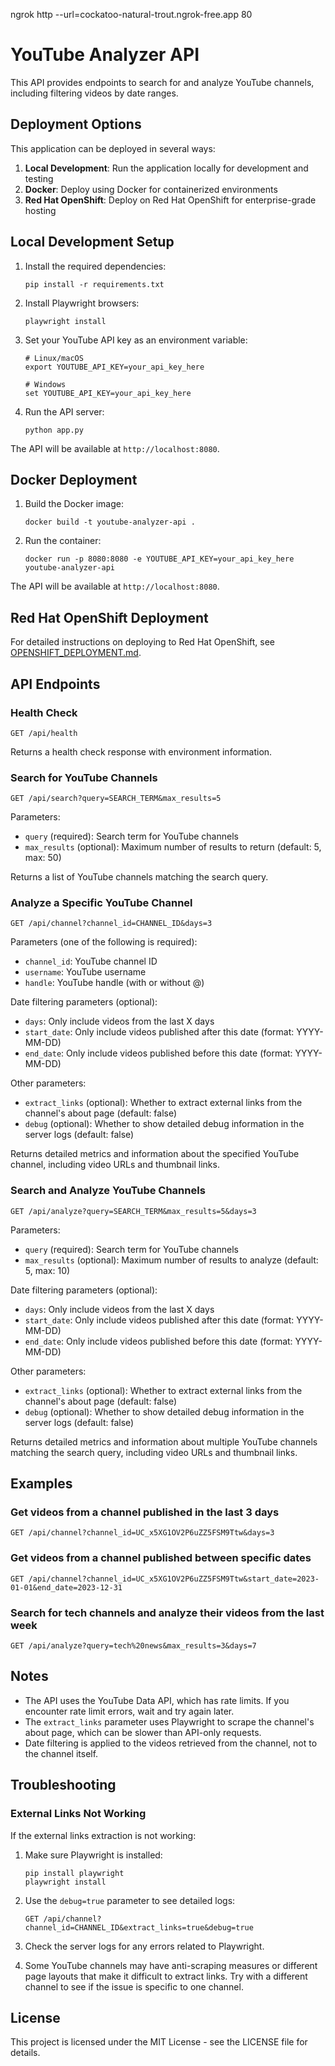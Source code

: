 ngrok http --url=cockatoo-natural-trout.ngrok-free.app 80


# YouTube Analyzer API

This API provides endpoints to search for and analyze YouTube channels, including filtering videos by date ranges.

## Deployment Options

This application can be deployed in several ways:

1. **Local Development**: Run the application locally for development and testing
2. **Docker**: Deploy using Docker for containerized environments
3. **Red Hat OpenShift**: Deploy on Red Hat OpenShift for enterprise-grade hosting

## Local Development Setup

1. Install the required dependencies:
   ```
   pip install -r requirements.txt
   ```

2. Install Playwright browsers:
   ```
   playwright install
   ```

3. Set your YouTube API key as an environment variable:
   ```
   # Linux/macOS
   export YOUTUBE_API_KEY=your_api_key_here
   
   # Windows
   set YOUTUBE_API_KEY=your_api_key_here
   ```

4. Run the API server:
   ```
   python app.py
   ```

The API will be available at `http://localhost:8080`.

## Docker Deployment

1. Build the Docker image:
   ```
   docker build -t youtube-analyzer-api .
   ```

2. Run the container:
   ```
   docker run -p 8080:8080 -e YOUTUBE_API_KEY=your_api_key_here youtube-analyzer-api
   ```

The API will be available at `http://localhost:8080`.

## Red Hat OpenShift Deployment

For detailed instructions on deploying to Red Hat OpenShift, see [OPENSHIFT_DEPLOYMENT.md](OPENSHIFT_DEPLOYMENT.md).

## API Endpoints

### Health Check

```
GET /api/health
```

Returns a health check response with environment information.

### Search for YouTube Channels

```
GET /api/search?query=SEARCH_TERM&max_results=5
```

Parameters:
- `query` (required): Search term for YouTube channels
- `max_results` (optional): Maximum number of results to return (default: 5, max: 50)

Returns a list of YouTube channels matching the search query.

### Analyze a Specific YouTube Channel

```
GET /api/channel?channel_id=CHANNEL_ID&days=3
```

Parameters (one of the following is required):
- `channel_id`: YouTube channel ID
- `username`: YouTube username
- `handle`: YouTube handle (with or without @)

Date filtering parameters (optional):
- `days`: Only include videos from the last X days
- `start_date`: Only include videos published after this date (format: YYYY-MM-DD)
- `end_date`: Only include videos published before this date (format: YYYY-MM-DD)

Other parameters:
- `extract_links` (optional): Whether to extract external links from the channel's about page (default: false)
- `debug` (optional): Whether to show detailed debug information in the server logs (default: false)

Returns detailed metrics and information about the specified YouTube channel, including video URLs and thumbnail links.

### Search and Analyze YouTube Channels

```
GET /api/analyze?query=SEARCH_TERM&max_results=5&days=3
```

Parameters:
- `query` (required): Search term for YouTube channels
- `max_results` (optional): Maximum number of results to analyze (default: 5, max: 10)

Date filtering parameters (optional):
- `days`: Only include videos from the last X days
- `start_date`: Only include videos published after this date (format: YYYY-MM-DD)
- `end_date`: Only include videos published before this date (format: YYYY-MM-DD)

Other parameters:
- `extract_links` (optional): Whether to extract external links from the channel's about page (default: false)
- `debug` (optional): Whether to show detailed debug information in the server logs (default: false)

Returns detailed metrics and information about multiple YouTube channels matching the search query, including video URLs and thumbnail links.

## Examples

### Get videos from a channel published in the last 3 days

```
GET /api/channel?channel_id=UC_x5XG1OV2P6uZZ5FSM9Ttw&days=3
```

### Get videos from a channel published between specific dates

```
GET /api/channel?channel_id=UC_x5XG1OV2P6uZZ5FSM9Ttw&start_date=2023-01-01&end_date=2023-12-31
```

### Search for tech channels and analyze their videos from the last week

```
GET /api/analyze?query=tech%20news&max_results=3&days=7
```

## Notes

- The API uses the YouTube Data API, which has rate limits. If you encounter rate limit errors, wait and try again later.
- The `extract_links` parameter uses Playwright to scrape the channel's about page, which can be slower than API-only requests.
- Date filtering is applied to the videos retrieved from the channel, not to the channel itself.

## Troubleshooting

### External Links Not Working

If the external links extraction is not working:

1. Make sure Playwright is installed:
   ```
   pip install playwright
   playwright install
   ```

2. Use the `debug=true` parameter to see detailed logs:
   ```
   GET /api/channel?channel_id=CHANNEL_ID&extract_links=true&debug=true
   ```

3. Check the server logs for any errors related to Playwright.

4. Some YouTube channels may have anti-scraping measures or different page layouts that make it difficult to extract links. Try with a different channel to see if the issue is specific to one channel.

## License

This project is licensed under the MIT License - see the LICENSE file for details.
